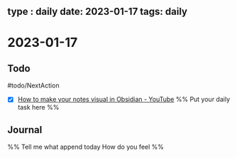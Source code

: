 
type : daily
date: 2023-01-17
tags: daily
---

# 2023-01-17

## Todo
#todo/NextAction
- [x]  [How to make your notes visual in Obsidian - YouTube](https://www.youtube.com/watch?v=9ELqSWucVYo)
%%
Put your daily task here
%%


## Journal 
%%
Tell me what append today
How do you feel
%%
